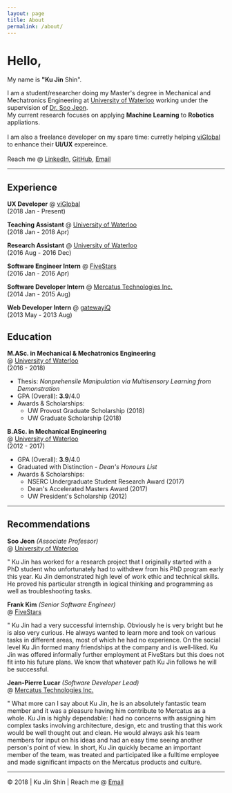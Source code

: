 ```yaml
---
layout: page
title: About
permalink: /about/
---
```

<div class="container">
<h1>Hello,</h1>
My name is <b>"Ku Jin</b> Shin".
    <p class="smaller-font">I am a student/researcher doing my Master's
    degree in Mechanical and Mechatronics
    Engineering at
    <a
        href="https://uwaterloo.ca/mechanical-mechatronics-engineering/">University of Waterloo</a>
    working under the supervision of
    <a
        href="https://uwaterloo.ca/scholar/soojeon/home">Dr.
        Soo Jeon</a>.
    <br>
    My current research focuses on applying <b>Machine Learning</b> to <b>Robotics</b> appliations.
    <br><br>
    I am also a freelance developer on my spare time: curretly helping <a href="https://www.viglobal.com/">viGlobal</a> to enhance their <b>UI/UX</b> expereince.
    <br><br>
    Reach me @ <a href="https://ca.linkedin.com/in/kujinshin">LinkedIn</a>, <a href="https://github.com/kj2shin">GitHub</a>, <a href="mailto:kujin.shin@gmail.com">Email</a>
</p>
<hr>
<h2>Experience</h2>
<p>
    <b>UX Developer</b>
    <span class="nobr">@ <a class="smaller-font" href="https://www.viglobal.com/">viGlobal</a></span><br>
    (2018 Jan - Present)
</p>

<p>
    <b>Teaching Assistant</b>
    <span class="nobr">@ <a class="smaller-font" href="https://uwaterloo.ca/mechanical-mechatronics-engineering/">University of Waterloo</a></span><br>
    (2018 Jan - 2018 Apr)
</p>

<p>
    <b>Research Assistant</b>
    <span class="nobr">@ <a class="smaller-font" href="https://uwaterloo.ca/mechanical-mechatronics-engineering/">University of Waterloo</a></span><br>
    (2016 Aug - 2016 Dec)
</p>

<p>
    <b>Software Engineer Intern</b>
    <span class="nobr">@ <a class="smaller-font" href="http://www.fivestars.com/">FiveStars</a></span><br>
    (2016 Jan - 2016 Apr)
</p>

<p>
    <b>Software Developer Intern</b>
    <span class="nobr">@ <a class="smaller-font" href="https://www.mercatus.com/">Mercatus Technologies Inc.</a></span><br>
    (2014 Jan - 2015 Aug)
</p>
<p>
    <b>Web Developer Intern</b>
    <span class="nobr">@ <a class="smaller-font" href="https://gatewaylogin.com/marketing.php">gatewayiQ</a></span><br>
    (2013 May - 2013 Aug)
</p>


<h2>Education</h2>
<div>
    <b>M.ASc. in Mechanical & Mechatronics Engineering</b> <br>
    @ <a href="https://uwaterloo.ca/mechanical-mechatronics-engineering/">University of Waterloo</a><br>
    (2016 - 2018)
    <ul>
      <li>Thesis: <i>Nonprehensile Manipulation via Multisensory Learning from Demonstration </i></li>
      <li>GPA (Overall): <b>3.9</b>/4.0</li>
      <li>Awards & Scholarships:
          <ul>
              <li>UW Provost Graduate Scholarship (2018)</li>
              <li>UW Graduate Scholarship (2018)</li>
          </ul>
      </li>
    </ul>
</div>

<div>
    <b>B.ASc. in Mechanical Engineering</b> <br>
    @ <a href="https://uwaterloo.ca/mechanical-mechatronics-engineering/">University of Waterloo</a><br>
    (2012 - 2017)
    <ul>
      <li>GPA (Overall): <b>3.9</b>/4.0</li>
      <li>Graduated with Distinction - <i>Dean's Honours List</i></li>
      <li>Awards & Scholarships:
          <ul>
              <li>NSERC Undergraduate Student Research Award (2017)</li>
              <li>Dean's Accelerated Masters Award (2017)</li>
              <li>UW President's Scholarship (2012)</li>
          </ul>
      </li>
    </ul>
</div>

<hr>

<h2>Recommendations</h2>
<div>
    <b>Soo Jeon</b> <i class="nobr">(Associate Professor)</i> <br>
    @ <a class="smaller-font" href="https://uwaterloo.ca/mechanical-mechatronics-engineering/">University of Waterloo</a>
    <p class="smaller-font">
        <span class="quote">"</span> Ku Jin has worked for a research project that I originally started with a PhD student who unfortunately had to withdrew from his PhD program early this year. Ku Jin demonstrated high level of work ethic and technical skills. He proved his particular strength in logical thinking and programming as well as troubleshooting tasks.
    </p>
</div>

<div>
    <b>Frank Kim</b> <i class="nobr">(Senior Software Engineer)</i> <br>
    @ <a class="smaller-font" href="http://www.fivestars.com/">FiveStars</a>
    <p class="smaller-font">
        <span class="quote">"</span> Ku Jin had a very successful internship. Obviously he is very bright but he is also very curious. He always wanted to learn more and took on various tasks in different areas, most of which he had no experience. On the social level Ku Jin formed many friendships at the company and is well-liked. Ku Jin was offered informally further employment at FiveStars but this does not fit into his future plans. We know that whatever path Ku Jin follows he will be successful.
    </p>
</div>

<div>
    <b>Jean-Pierre Lucar</b> <i class="nobr">(Software Developer Lead)</i>  <br>
    @ <a class="smaller-font" href="https://www.mercatus.com/">Mercatus Technologies Inc.</a>
    <p class="smaller-font">
        <span class="quote">"</span> What more can I say about Ku Jin, he is an absolutely fantastic team member and it was a pleasure having him contribute to Mercatus as a whole. Ku Jin is highly dependable: I had no concerns with assigning him complex tasks involving architecture, design, etc and trusting that this work would be well thought out and clean. He would always ask his team members for input on his ideas and had an easy time seeing another person's point of view. In short, Ku Jin quickly became an important member of the team, was treated and participated like a fulltime employee and made significant impacts on the Mercatus products and culture.
    </p>
</div>

<hr>
<div class="footer">
    &copy; 2018 | Ku Jin Shin | Reach me @ <a href="mailto:kujin.shin@gmail.com">Email</a>
</div>
